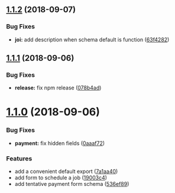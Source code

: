 ## [1.1.2](https://github.com/oscar-g/job-board-schema/compare/v1.1.1...v1.1.2) (2018-09-07)


### Bug Fixes

* **joi:** add description when schema default is function ([63f4282](https://github.com/oscar-g/job-board-schema/commit/63f4282))

## [1.1.1](https://github.com/oscar-g/job-board-schema/compare/v1.1.0...v1.1.1) (2018-09-06)


### Bug Fixes

* **release:** fix npm release ([078b4ad](https://github.com/oscar-g/job-board-schema/commit/078b4ad))

# [1.1.0](https://github.com/oscar-g/job-board-schema/compare/v1.0.5...v1.1.0) (2018-09-06)


### Bug Fixes

* **payment:** fix hidden fields ([0aaaf72](https://github.com/oscar-g/job-board-schema/commit/0aaaf72))


### Features

* add a convenient default export ([7a1aa40](https://github.com/oscar-g/job-board-schema/commit/7a1aa40))
* add form to schedule a job ([19003c4](https://github.com/oscar-g/job-board-schema/commit/19003c4))
* add tentative payment form schema ([536ef89](https://github.com/oscar-g/job-board-schema/commit/536ef89))
